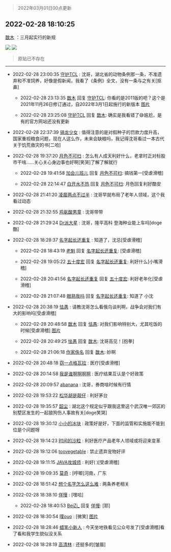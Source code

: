 > 2022年03月01日00点更新
<link rel="stylesheet" href="https://cdn.jsdelivr.net/gh/taotie6/sampleJSON@main/css/photo_show.css">
<meta name="referrer" content="no-referrer" />


 ## 2022-02-28 18:10:25 

 [㪚木](https://www.coolapk.com/feed/33890680?shareKey=NzY0Mzg2MTQxYjkwNjIxY2FhODU~) ：三月起实行的新规 

<div class="album">
<img class="img-item" src="http://image.coolapk.com/feed/2022/0228/18/1081091_0d47c3f5_3023_8509_582@690x3246.jpeg" />
<img class="img-item" src="http://image.coolapk.com/feed/2022/0228/18/1081091_baeb7a6a_3023_8518_867@690x3376.jpeg" />
</div>

> 原贴已不存在 

 ------- 

- 2022-02-28 23:00:35 [守护TCL](uid=13196701) : 沈哥，湖北省的动物条例那一条，不准遗弃和不准饲养，好像是假新闻，我看了《条例》全文，没有一条与之有关[抠鼻] 

    - 2022-02-28 23:13:35 [㪚木](uid=1081091) 回复 [守护TCL](uid=13196701): 你看的是2011版的吧？这个是2021年11月26日修订通过，自2022年3月1日起施行的新版本 [图片](http://image.coolapk.com/feed/2022/0228/23/1081091_2d37108e_1214_721_906@1080x265.jpeg)

    - 2022-02-28 23:25:08 [守护TCL](uid=13196701) 回复 [㪚木](uid=1081091): 确实是我看错了😅尴尬，是有的官方网站还没有更新 

- 2022-02-28 22:37:39 [骑龙少女](uid=2934362) : 值得注意的是对假种子的罚款力度升高，国家重视粮食问题，现在人这么作，未来会缺粮吗，我记得沈哥看过一本古代关于饥荒救灾的书[二哈] 

- 2022-02-28 19:37:20 [月色不可扫](uid=3639201) : 怎么有人成天利好什么，老拿时正对标股市干啥......关心关心身边事也好啊[笑哭]了解了解就行 

    - 2022-02-28 19:41:58 [加会儿班儿](uid=1398190) 回复 [月色不可扫](uid=3639201): 搞钱第一[受虐滑稽] 

    - 2022-02-28 22:14:47 [白开水不热](uid=647972) 回复 [月色不可扫](uid=3639201): 月色回复利好酷安 

- 2022-02-28 21:41:20 [凌晨两点不过半](uid=2359754) : 沈哥早就布局了老年人领域，这个我看过动态 

- 2022-02-28 21:32:55 [鸡氨酸男童](uid=2041334) : 沈哥带带 

- 2022-02-28 21:29:24 [Dr派大星](uid=1125077) : 沈哥，隆平高科 登海种业能上车吗[doge酷] 

- 2022-02-28 18:28:37 [名字起长还重复](uid=485854) : 知道了，沈总[受虐滑稽] 

    - 2022-02-28 18:43:19 [老魁](uid=1703096) 回复 [名字起长还重复](uid=485854): [受虐滑稽] 

    - 2022-02-28 19:05:22 [五十度宏](uid=2865519) 回复 [名字起长还重复](uid=485854): 利好什么[小嘴滑稽] 

    - 2022-02-28 20:41:56 [名字起长还重复](uid=485854) 回复 [五十度宏](uid=2865519): 利好老年化[受虐滑稽] 

    - 2022-02-28 21:07:48 [眼熟我吗](uid=734846) 回复 [名字起长还重复](uid=485854): 知道了 小沈 

- 2022-02-28 20:38:19 [怯愚](uid=1548302) : 请教沈哥怎么看俄乌谈判啊，战争会对我们有大的影响吗[受虐滑稽] 

    - 2022-02-28 20:48:58 [㪚木](uid=1081091) 回复 [怯愚](uid=1548302): 对我们影响特别大，尤其吃饭的时候[受虐滑稽] [图片](http://image.coolapk.com/feed/2022/0228/20/1081091_9fa329df_2537_7494_389@872x162.jpeg)

    - 2022-02-28 20:49:25 [怯愚](uid=1548302) 回复 [㪚木](uid=1081091): 沈哥高见！[抱拳] 

    - 2022-02-28 21:06:18 [作家佚名](uid=1782237) 回复 [㪚木](uid=1081091): 妙啊 

- 2022-02-28 20:48:18 [窃一点格瓦拉](uid=1514521) : 医疗[受虐滑稽] 

- 2022-02-28 20:14:58 [我是谁啊啊啊啊](uid=2536100) : 医疗结果互认是个好政策 

- 2022-02-28 20:09:57 [abanana](uid=1860197) : 沈哥，券商啥时候有行情 

- 2022-02-28 19:53:22 [松华胡是靓仔](uid=692318) : 利好茅台 

- 2022-02-28 19:35:57 [韶尘](uid=1296954) : 湖北这个规定似乎跟我这里这个武汉唯一郊区的别墅区发生的一起狼狗伤人事故有关[doge笑哭] 

- 2022-02-28 19:30:12 [小小的冰块](uid=1699943) : 政策好是好，下面的监管和实施能不能到位是个问题呀 

- 2022-02-28 19:14:23 [时间的沙粒](uid=1600844) : 利好医疗产品老年人领域或将迎来变革 

- 2022-02-28 19:12:06 [toovegetable](uid=2180995) : 禁止遗弃宠物好评 

- 2022-02-28 19:11:15 [JAVA攻城师](uid=1305871) : 利好(     )[受虐滑稽] 

- 2022-02-28 19:09:35 [莫奇](uid=131936) : [哼唧]河南，广东 

- 2022-02-28 18:51:42 [想个名字怎么这么难](uid=4162231) : 两条养老相关 

- 2022-02-28 18:38:10 [佯慢](uid=888105) : [嘿哈] 

    - 2022-02-28 18:40:53 [BeiZi_](uid=2094091) 回复 [佯慢](uid=888105): [耶] 

- 2022-02-28 18:30:54 [噗ouo](uid=478204) : [微笑] [图片](http://image.coolapk.com/feed/2022/0228/18/478204_0aee34f1_4252_3488_616@828x542.jpeg)

- 2022-02-28 18:28:46 [蜡笔小新人](uid=4236945) : 今天坐地铁看见公众号发了[受虐滑稽]看了看和我学生貌似没关系 

- 2022-02-28 18:28:19 [高清林](uid=8114305) : 还挺多的[皱眉] 


